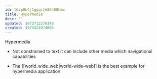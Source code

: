 ```yaml
---
id: t6vp0b4j1ggqr2e86h80hmx
title: Hypermedia
desc: ''
updated: 1673712276348
created: 1673421974006
---
```



Hypermedia

-   Not constrained to text it can include other media which navigational capabilities


-   The  [[world_wide_web|world-wide-web]] is the best example for hypermedia application
